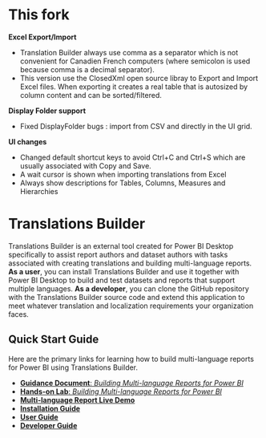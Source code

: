 # This fork

**Excel Export/Import**
- Translation Builder always use comma as a separator which is not convenient for Canadien French computers (where semicolon is used because comma is a decimal separator).
- This version use the ClosedXml open source libray to Export and Import Excel files. When exporting it creates a real table that is autosized by column content and can be sorted/filtered.

**Display Folder support**
- Fixed DisplayFolder bugs : import from CSV and directly in the UI grid.

**UI changes**
- Changed default shortcut keys to avoid Ctrl+C and Ctrl+S which are usually associated with Copy and Save.
- A wait cursor is shown when importing translations from Excel
- Always show descriptions for Tables, Columns, Measures and Hierarchies

# Translations Builder

Translations Builder is an external tool created for Power BI Desktop
specifically to assist report authors and dataset authors with tasks
associated with creating translations and building multi-language
reports. **As a user**, you can install Translations Builder and use it
together with Power BI Desktop to build and test datasets and reports
that support multiple languages. **As a developer**, you can clone the
GitHub repository with the Translations Builder source code and extend
this application to meet whatever translation and localization
requirements your organization faces.

## Quick Start Guide
Here are the primary links for learning how to build multi-language reports for Power BI using Translations Builder.
 - [**Guidance Document**: *Building Multi-language Reports for Power BI*](Docs/Building%20Multi-language%20Reports%20in%20Power%20BI.md)
 - [**Hands-on Lab**: *Building Multi-language Reports for Power BI*](Labs/Hands-on%20Lab%20-%20Building%20Multi-language%20Reports%20for%20Power%20BI.md)
 - [**Multi-language Report Live Demo**](https://multilanguagereportdemo.azurewebsites.net)
 - [**Installation Guide**](Docs/Installation%20Guide.md)
 - [**User Guide**](Docs/User%20Guide.md)
 - [**Developer Guide**](Docs/Developer%20Guide.md)
